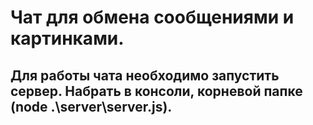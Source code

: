 # Чат для обмена сообщениями и картинками.
## Для работы чата необходимо запустить сервер. Набрать в консоли, корневой папке (node .\server\server.js).
